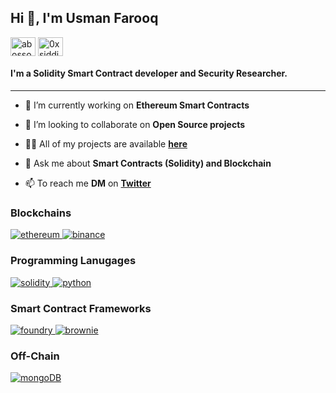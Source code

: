 <h2 align="left">Hi 👋, I'm Usman Farooq</h2>

<p align="left">
<a href="https://twitter.com/usmanfarooq90" target="blank"><img align="center" src="https://raw.githubusercontent.com/rahuldkjain/github-profile-readme-generator/master/src/images/icons/Social/twitter.svg" alt="abossofmyself" height="30" width="40" /></a>
<a href="https://linkedin.com/in/usman-farooq-7576011b" target="blank"><img align="center" src="https://raw.githubusercontent.com/yushi1007/yushi1007/main/images/linkedin.svg" alt="0xsiddique" height="30" width="40" /></a>
</p>

<h4 align="left">I'm a Solidity Smart Contract developer and Security Researcher.</h4>


---


- 🔭 I’m currently working on **Ethereum Smart Contracts**

- 👯 I’m looking to collaborate on **Open Source projects**

- 👨‍💻 All of my projects are available [**here**](https://github.com/usmanfarooq91?tab=repositories)

- 💬 Ask me about **Smart Contracts (Solidity) and Blockchain**

- 📫 To reach me **DM** on [**Twitter**](https://twitter.com/usmanfarooq90)



<h3 align="left">Blockchains</h3>
<a href="https://ethereum.org/en/" target="_blank" rel="noreferrer"> <img src="https://img.shields.io/badge/Ethereum-3C3C3D?style=for-the-badge&logo=Ethereum&logoColor=white" alt="ethereum"/> </a>
<a href="https://www.bnbchain.org/en/smartChain" target="_blank" rel="noreferrer"> <img src="https://img.shields.io/badge/Binance-yellow?style=for-the-badge&logo=binance&logoColor=black" alt="binance"/> </a>


<h3 align="left">Programming Lanugages</h3>
 <a href="https://docs.soliditylang.org/en/latest/" target="_blank" rel="noreferrer"> <img src="https://img.shields.io/badge/Solidity-e6e6e6?style=for-the-badge&logo=solidity&logoColor=black" alt="solidity"/> </a>
 <a href="https://www.python.org/doc/" target="_blank" rel="noreferrer"> <img src="https://img.shields.io/badge/Python-lightblue?style=for-the-badge&logo=python&logoColor=black" alt="python"/> </a>


 <h3 align="left">Smart Contract Frameworks</h3>
 <a href="https://book.getfoundry.sh/" target="_blank" rel="noreferrer"> <img src="https://img.shields.io/badge/Foundry-lightgrey?style=for-the-badge&logo=ethereum&logoColor=black" alt="foundry"/> </a>
 <a href="https://eth-brownie.readthedocs.io/en/stable/" target="_blank" rel="noreferrer"> <img src="https://img.shields.io/badge/Brownie-grey?style=for-the-badge&logo=ethereum&logoColor=black" alt="brownie"/> </a>

  <h3 align="left">Off-Chain</h3>
<p align="left">
  <a href="https://chain.link/" target="_blank" rel="noreferrer"> <img src="https://img.shields.io/badge/chainlink-375BD2?style=for-the-badge&logo=chainlink&logoColor=white" alt="mongoDB"/> </a>
</p>




